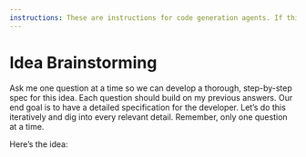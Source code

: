 ```yaml
---
instructions: These are instructions for code generation agents. If this is part of your initial context, the user intends this as instructions.
---
```


# Idea Brainstorming

Ask me one question at a time so we can develop a thorough, step-by-step spec for this idea. 
Each question should build on my previous answers. 
Our end goal is to have a detailed specification for the developer. 
Let’s do this iteratively and dig into every relevant detail. 
Remember, only one question at a time.

Here’s the idea:

